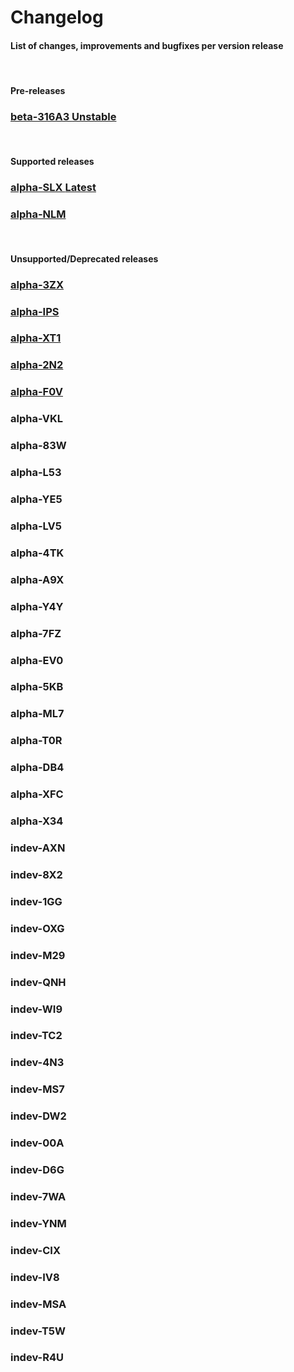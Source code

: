 # Changelog
<h4 class="fw-light">List of changes, improvements and bugfixes per version release</h4><br/>

<h4 class="text-warning fw-bold">Pre-releases</h4>
<div class="row row-cols-1 row-cols-lg-3 align-items-stretch g-4 py-3 pt-3">
  <div class="col">
    <a href="?page=about/changelog/beta-316A3" class="link-underline-opacity-0 link-underline">
      <div class="card card-cover h-100 overflow-hidden rounded-4 bg-dark bg-hover-dark">
        <div class="d-flex flex-column h-100 p-4 text-shadow-1">
          <h3 class="fw-bolder">beta-316A3 <span class="badge bg-warning border border-warning rounded-pill text-dark">Unstable</span></h3>
        </div>
      </div>
    </a>
  </div>
</div>
<br/>

<h4 class="text-primary fw-bold">Supported releases</h4>
<div class="row row-cols-1 row-cols-lg-3 align-items-stretch g-4 py-3 pt-3">
  <div class="col">
    <a href="?page=about/changelog/alpha-SLX" class="link-underline-opacity-0 link-underline">
      <div class="card card-cover h-100 overflow-hidden rounded-4 bg-dark bg-hover-dark">
        <div class="d-flex flex-column h-100 p-4 text-shadow-1">
          <h3 class="fw-bolder">alpha-SLX <span class="badge bg-success border border-success rounded-pill">Latest</span></h3>
        </div>
      </div>
    </a>
  </div>
  <div class="col">
    <a href="?page=about/changelog/alpha-NLM" class="link-underline-opacity-0 link-underline">
      <div class="card card-cover h-100 overflow-hidden rounded-4 bg-dark bg-hover-dark">
        <div class="d-flex flex-column h-100 p-4 text-shadow-1">
          <h3 class="fw-bolder">alpha-NLM</h3>
        </div>
      </div>
    </a>
  </div>
</div>
<br/>

<h4 class="text-secondary fw-bold">Unsupported/Deprecated releases</h4>
<div class="row row-cols-1 row-cols-lg-3 align-items-stretch g-4 py-3 pt-3">
  <div class="col">
    <a href="?page=about/changelog/alpha-3ZX" class="link-underline-opacity-0 link-underline">
      <div class="card card-cover h-100 overflow-hidden rounded-4 bg-dark bg-hover-dark">
        <div class="d-flex flex-column h-100 p-4 text-shadow-1">
          <h3 class="fw-bolder">alpha-3ZX</h3>
        </div>
      </div>
    </a>
  </div>
  <div class="col">
    <a href="?page=about/changelog/alpha-IPS" class="link-underline-opacity-0 link-underline">
      <div class="card card-cover h-100 overflow-hidden rounded-4 bg-dark bg-hover-dark">
        <div class="d-flex flex-column h-100 p-4 text-shadow-1">
          <h3 class="fw-bolder">alpha-IPS</h3>
        </div>
      </div>
    </a>
  </div>
  <div class="col">
    <a href="?page=about/changelog/alpha-XT1" class="link-underline-opacity-0 link-underline">
      <div class="card card-cover h-100 overflow-hidden rounded-4 bg-dark">
        <div class="d-flex flex-column h-100 p-4 text-shadow-1">
          <h3 class="fw-bold">alpha-XT1</h3>
        </div>
      </div>
    </a>
  </div>
  <div class="col">
    <a href="?page=about/changelog/alpha-2N2" class="link-underline-opacity-0 link-underline">
      <div class="card card-cover h-100 overflow-hidden rounded-4 bg-dark bg-hover-dark">
        <div class="d-flex flex-column h-100 p-4 text-shadow-1">
          <h3 class="fw-bolder">alpha-2N2</h3>
        </div>
      </div>
    </a>
  </div>
  <div class="col">
    <a href="?page=about/changelog/alpha-F0V" class="link-underline-opacity-0 link-underline">
      <div class="card card-cover h-100 overflow-hidden rounded-4 bg-dark">
        <div class="d-flex flex-column h-100 p-4 text-shadow-1">
          <h3 class="fw-bold">alpha-F0V</h3>
        </div>
      </div>
    </a>
  </div>
  <div class="col">
    <div class="card card-cover h-100 overflow-hidden rounded-4 bg-dark">
      <div class="d-flex flex-column h-100 p-4 text-shadow-1">
        <h3 class="fw-bold text-secondary">alpha-VKL</h3>
      </div>
    </div>
  </div>
  <div class="col">
    <div class="card card-cover h-100 overflow-hidden rounded-4 bg-dark">
      <div class="d-flex flex-column h-100 p-4 text-shadow-1">
        <h3 class="fw-bold text-secondary">alpha-83W</h3>
      </div>
    </div>
  </div>
  <div class="col">
    <div class="card card-cover h-100 overflow-hidden rounded-4 bg-dark">
      <div class="d-flex flex-column h-100 p-4 text-shadow-1">
        <h3 class="fw-bold text-secondary">alpha-L53</h3>
      </div>
    </div>
  </div>
  <div class="col">
    <div class="card card-cover h-100 overflow-hidden rounded-4 bg-dark">
      <div class="d-flex flex-column h-100 p-4 text-shadow-1">
        <h3 class="fw-bold text-secondary">alpha-YE5</h3>
      </div>
    </div>
  </div>
  <div class="col">
    <div class="card card-cover h-100 overflow-hidden rounded-4 bg-dark">
      <div class="d-flex flex-column h-100 p-4 text-shadow-1">
        <h3 class="fw-bold text-secondary">alpha-LV5</h3>
      </div>
    </div>
  </div>
  <div class="col">
    <div class="card card-cover h-100 overflow-hidden rounded-4 bg-dark">
      <div class="d-flex flex-column h-100 p-4 text-shadow-1">
        <h3 class="fw-bold text-secondary">alpha-4TK</h3>
      </div>
    </div>
  </div>
  <div class="col">
    <div class="card card-cover h-100 overflow-hidden rounded-4 bg-dark">
      <div class="d-flex flex-column h-100 p-4 text-shadow-1">
        <h3 class="fw-bold text-secondary">alpha-A9X</h3>
      </div>
    </div>
  </div>
  <div class="col">
    <div class="card card-cover h-100 overflow-hidden rounded-4 bg-dark">
      <div class="d-flex flex-column h-100 p-4 text-shadow-1">
        <h3 class="fw-bold text-secondary">alpha-Y4Y</h3>
      </div>
    </div>
  </div>
  <div class="col">
    <div class="card card-cover h-100 overflow-hidden rounded-4 bg-dark">
      <div class="d-flex flex-column h-100 p-4 text-shadow-1">
        <h3 class="fw-bold text-secondary">alpha-7FZ</h3>
      </div>
    </div>
  </div>
  <div class="col">
    <div class="card card-cover h-100 overflow-hidden rounded-4 bg-dark">
      <div class="d-flex flex-column h-100 p-4 text-shadow-1">
        <h3 class="fw-bold text-secondary">alpha-EV0</h3>
      </div>
    </div>
  </div>
  <div class="col">
    <div class="card card-cover h-100 overflow-hidden rounded-4 bg-dark">
      <div class="d-flex flex-column h-100 p-4 text-shadow-1">
        <h3 class="fw-bold text-secondary">alpha-5KB</h3>
      </div>
    </div>
  </div>
  <div class="col">
    <div class="card card-cover h-100 overflow-hidden rounded-4 bg-dark">
      <div class="d-flex flex-column h-100 p-4 text-shadow-1">
        <h3 class="fw-bold text-secondary">alpha-ML7</h3>
      </div>
    </div>
  </div>
  <div class="col">
    <div class="card card-cover h-100 overflow-hidden rounded-4 bg-dark">
      <div class="d-flex flex-column h-100 p-4 text-shadow-1">
        <h3 class="fw-bold text-secondary">alpha-T0R</h3>
      </div>
    </div>
  </div>
  <div class="col">
    <div class="card card-cover h-100 overflow-hidden rounded-4 bg-dark">
      <div class="d-flex flex-column h-100 p-4 text-shadow-1">
        <h3 class="fw-bold text-secondary">alpha-DB4</h3>
      </div>
    </div>
  </div>
  <div class="col">
    <div class="card card-cover h-100 overflow-hidden rounded-4 bg-dark">
      <div class="d-flex flex-column h-100 p-4 text-shadow-1">
        <h3 class="fw-bold text-secondary">alpha-XFC</h3>
      </div>
    </div>
  </div>
  <div class="col">
    <div class="card card-cover h-100 overflow-hidden rounded-4 bg-dark">
      <div class="d-flex flex-column h-100 p-4 text-shadow-1">
        <h3 class="fw-bold text-secondary">alpha-X34</h3>
      </div>
    </div>
  </div>
  <div class="col">
    <div class="card card-cover h-100 overflow-hidden rounded-4 bg-dark">
      <div class="d-flex flex-column h-100 p-4 text-shadow-1">
        <h3 class="fw-bold text-secondary">indev-AXN</h3>
      </div>
    </div>
  </div>
  <div class="col">
    <div class="card card-cover h-100 overflow-hidden rounded-4 bg-dark">
      <div class="d-flex flex-column h-100 p-4 text-shadow-1">
        <h3 class="fw-bold text-secondary">indev-8X2</h3>
      </div>
    </div>
  </div>
  <div class="col">
    <div class="card card-cover h-100 overflow-hidden rounded-4 bg-dark">
      <div class="d-flex flex-column h-100 p-4 text-shadow-1">
        <h3 class="fw-bold text-secondary">indev-1GG</h3>
      </div>
    </div>
  </div>
  <div class="col">
    <div class="card card-cover h-100 overflow-hidden rounded-4 bg-dark">
      <div class="d-flex flex-column h-100 p-4 text-shadow-1">
        <h3 class="fw-bold text-secondary">indev-OXG</h3>
      </div>
    </div>
  </div>
  <div class="col">
    <div class="card card-cover h-100 overflow-hidden rounded-4 bg-dark">
      <div class="d-flex flex-column h-100 p-4 text-shadow-1">
        <h3 class="fw-bold text-secondary">indev-M29</h3>
      </div>
    </div>
  </div>
  <div class="col">
    <div class="card card-cover h-100 overflow-hidden rounded-4 bg-dark">
      <div class="d-flex flex-column h-100 p-4 text-shadow-1">
        <h3 class="fw-bold text-secondary">indev-QNH</h3>
      </div>
    </div>
  </div>
  <div class="col">
    <div class="card card-cover h-100 overflow-hidden rounded-4 bg-dark">
      <div class="d-flex flex-column h-100 p-4 text-shadow-1">
        <h3 class="fw-bold text-secondary">indev-WI9</h3>
      </div>
    </div>
  </div>
  <div class="col">
    <div class="card card-cover h-100 overflow-hidden rounded-4 bg-dark">
      <div class="d-flex flex-column h-100 p-4 text-shadow-1">
        <h3 class="fw-bold text-secondary">indev-TC2</h3>
      </div>
    </div>
  </div>
  <div class="col">
    <div class="card card-cover h-100 overflow-hidden rounded-4 bg-dark">
      <div class="d-flex flex-column h-100 p-4 text-shadow-1">
        <h3 class="fw-bold text-secondary">indev-4N3</h3>
      </div>
    </div>
  </div>
  <div class="col">
    <div class="card card-cover h-100 overflow-hidden rounded-4 bg-dark">
      <div class="d-flex flex-column h-100 p-4 text-shadow-1">
        <h3 class="fw-bold text-secondary">indev-MS7</h3>
      </div>
    </div>
  </div>
  <div class="col">
    <div class="card card-cover h-100 overflow-hidden rounded-4 bg-dark">
      <div class="d-flex flex-column h-100 p-4 text-shadow-1">
        <h3 class="fw-bold text-secondary">indev-DW2</h3>
      </div>
    </div>
  </div>
  <div class="col">
    <div class="card card-cover h-100 overflow-hidden rounded-4 bg-dark">
      <div class="d-flex flex-column h-100 p-4 text-shadow-1">
        <h3 class="fw-bold text-secondary">indev-00A</h3>
      </div>
    </div>
  </div>
  <div class="col">
    <div class="card card-cover h-100 overflow-hidden rounded-4 bg-dark">
      <div class="d-flex flex-column h-100 p-4 text-shadow-1">
        <h3 class="fw-bold text-secondary">indev-D6G</h3>
      </div>
    </div>
  </div>
  <div class="col">
    <div class="card card-cover h-100 overflow-hidden rounded-4 bg-dark">
      <div class="d-flex flex-column h-100 p-4 text-shadow-1">
        <h3 class="fw-bold text-secondary">indev-7WA</h3>
      </div>
    </div>
  </div>
  <div class="col">
    <div class="card card-cover h-100 overflow-hidden rounded-4 bg-dark">
      <div class="d-flex flex-column h-100 p-4 text-shadow-1">
        <h3 class="fw-bold text-secondary">indev-YNM</h3>
      </div>
    </div>
  </div>
  <div class="col">
    <div class="card card-cover h-100 overflow-hidden rounded-4 bg-dark">
      <div class="d-flex flex-column h-100 p-4 text-shadow-1">
        <h3 class="fw-bold text-secondary">indev-CIX</h3>
      </div>
    </div>
  </div>
  <div class="col">
    <div class="card card-cover h-100 overflow-hidden rounded-4 bg-dark">
      <div class="d-flex flex-column h-100 p-4 text-shadow-1">
        <h3 class="fw-bold text-secondary">indev-IV8</h3>
      </div>
    </div>
  </div>
  <div class="col">
    <div class="card card-cover h-100 overflow-hidden rounded-4 bg-dark">
      <div class="d-flex flex-column h-100 p-4 text-shadow-1">
        <h3 class="fw-bold text-secondary">indev-MSA</h3>
      </div>
    </div>
  </div>
  <div class="col">
    <div class="card card-cover h-100 overflow-hidden rounded-4 bg-dark">
      <div class="d-flex flex-column h-100 p-4 text-shadow-1">
        <h3 class="fw-bold text-secondary">indev-T5W</h3>
      </div>
    </div>
  </div>
  <div class="col">
    <div class="card card-cover h-100 overflow-hidden rounded-4 bg-dark">
      <div class="d-flex flex-column h-100 p-4 text-shadow-1">
        <h3 class="fw-bold text-secondary">indev-R4U</h3>
      </div>
    </div>
  </div>
</div>